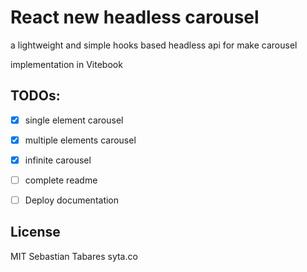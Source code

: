 # React new headless carousel

a lightweight and simple hooks based headless api for make carousel


implementation in Vitebook


## TODOs:

- [x] single element carousel
- [x] multiple elements carousel
- [x] infinite carousel
- [ ] complete readme
- [ ] Deploy documentation


## License

MIT
Sebastian Tabares syta.co